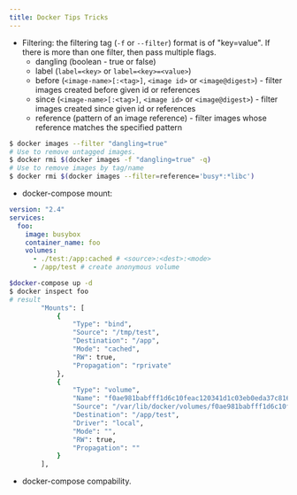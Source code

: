 ```yaml
---
title: Docker Tips Tricks
---
```


- Filtering: the filtering tag (`-f` or `--filter`) format is of "key=value". If there is more than one filter, then pass multiple flags.
  - dangling (boolean - true or false)
  - label (`label=<key>` or `label=<key>=<value>`)
  - before (`<image-name>[:<tag>]`, `<image id>` or `<image@digest>`) - filter images created before given id or references
  - since (`<image-name>[:<tag>]`, `<image id>` or `<image@digest>`) - filter images created since given id or references
  - reference (pattern of an image reference) - filter images whose reference matches the specified pattern

```bash
$ docker images --filter "dangling=true"
# Use to remove untagged images.
$ docker rmi $(docker images -f "dangling=true" -q)
# Use to remove images by tag/name
$ docker rmi $(docker images --filter=reference='busy*:*libc')
```

- docker-compose mount:

```yaml
version: "2.4"
services:
  foo:
    image: busybox
    container_name: foo
    volumes:
      - ./test:/app:cached # <source>:<dest>:<mode>
      - /app/test # create anonymous volume
```

```bash
$docker-compose up -d
$ docker inspect foo
# result
        "Mounts": [
            {
                "Type": "bind",
                "Source": "/tmp/test",
                "Destination": "/app",
                "Mode": "cached",
                "RW": true,
                "Propagation": "rprivate"
            },
            {
                "Type": "volume",
                "Name": "f0ae981babfff1d6c10feac120341d1c03eb0eda37c8162613ede97815acbdc8",
                "Source": "/var/lib/docker/volumes/f0ae981babfff1d6c10feac120341d1c03eb0eda37c8162613ede97815acbdc8/_data",
                "Destination": "/app/test",
                "Driver": "local",
                "Mode": "",
                "RW": true,
                "Propagation": ""
            }
        ],
```

- docker-compose compability.

